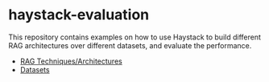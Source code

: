 # haystack-evaluation

This repository contains examples on how to use Haystack to build different RAG architectures over different datasets, and evaluate the performance.

- [RAG Techniques/Architectures](architectures/README.md)
- [Datasets](datasets/README.md)
